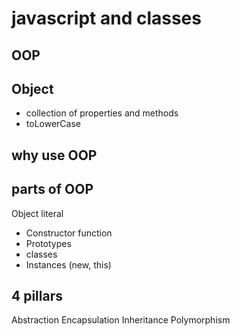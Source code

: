 # javascript and classes

## OOP

## Object
- collection of properties and methods
- toLowerCase

## why use OOP

## parts of OOP
Object literal

- Constructor function
- Prototypes
- classes
- Instances (new, this)


## 4 pillars
Abstraction
Encapsulation 
Inheritance
Polymorphism
